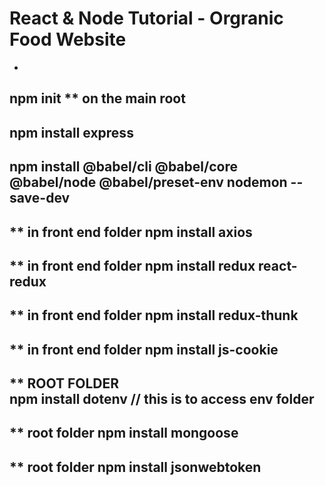 # React & Node Tutorial - Orgranic Food Website
-
npm init ** on the main root 
-
npm install express	
-
npm install @babel/cli @babel/core @babel/node @babel/preset-env nodemon --save-dev
-

** in front end folder
npm install axios
-

** in front end folder
npm install  redux react-redux
-

** in front end folder
npm install redux-thunk
-

** in front end folder
npm install js-cookie
-

** ROOT FOLDER  
npm install dotenv // this is to access env folder
-

** root folder 
npm install mongoose
-

** root folder 
npm install jsonwebtoken
- 
